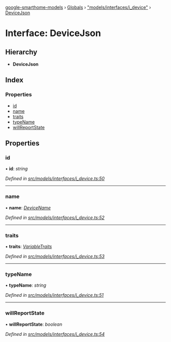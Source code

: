 [google-smarthome-models](../README.md) › [Globals](../globals.md) › ["models/interfaces/i_device"](../modules/_models_interfaces_i_device_.md) › [DeviceJson](_models_interfaces_i_device_.devicejson.md)

# Interface: DeviceJson

## Hierarchy

* **DeviceJson**

## Index

### Properties

* [id](_models_interfaces_i_device_.devicejson.md#id)
* [name](_models_interfaces_i_device_.devicejson.md#name)
* [traits](_models_interfaces_i_device_.devicejson.md#traits)
* [typeName](_models_interfaces_i_device_.devicejson.md#typename)
* [willReportState](_models_interfaces_i_device_.devicejson.md#willreportstate)

## Properties

###  id

• **id**: *string*

*Defined in [src/models/interfaces/i_device.ts:50](https://github.com/galactic1969/google-smarthome-models/blob/633871f/src/models/interfaces/i_device.ts#L50)*

___

###  name

• **name**: *[DeviceName](../classes/_models_core_.devicename.md)*

*Defined in [src/models/interfaces/i_device.ts:52](https://github.com/galactic1969/google-smarthome-models/blob/633871f/src/models/interfaces/i_device.ts#L52)*

___

###  traits

• **traits**: *[VariableTraits](../modules/_models_interfaces_i_device_.md#variabletraits)*

*Defined in [src/models/interfaces/i_device.ts:53](https://github.com/galactic1969/google-smarthome-models/blob/633871f/src/models/interfaces/i_device.ts#L53)*

___

###  typeName

• **typeName**: *string*

*Defined in [src/models/interfaces/i_device.ts:51](https://github.com/galactic1969/google-smarthome-models/blob/633871f/src/models/interfaces/i_device.ts#L51)*

___

###  willReportState

• **willReportState**: *boolean*

*Defined in [src/models/interfaces/i_device.ts:54](https://github.com/galactic1969/google-smarthome-models/blob/633871f/src/models/interfaces/i_device.ts#L54)*
